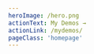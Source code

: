 ```yaml
---
heroImage: /hero.png
actionText: My Demos →
actionLink: /mydemos/
pageClass: 'homepage'
---
```


<div class='text-center'>

<mydemos-simple-calendar />

</div>
